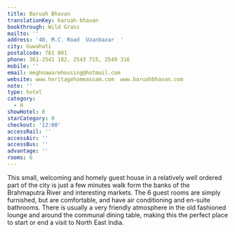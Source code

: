 ```yaml
---
title: Baruah Bhavan
translationKey: baruah-bhavan
bookthrough: Wild Grass
mailto: ''
address: '40, M.C. Road  Uzanbazar  '
city: Guwahati
postalcode: 781 001
phone: 361-2541 182, 2543 715, 2549 316
mobile: ''
email: meghnawarehousing@hotmail.com
website: www.heritagehomeassam.com  www.baruahbhavan.com
note: ''
type: hotel
category:
  - H
showHotel: 0
starCategory: 0
checkout: '12:00'
accessRail: ''
accessAir: ''
accessBus: ''
advantage: ''
rooms: 6
---
```

This small, welcoming and homely guest house in a relatively well ordered part of the city is just a few minutes walk form the banks of the Brahmaputra River and interesting markets. The 6 guest rooms are simply furnished, but are comfortable, and have air conditioning and en-suite bathrooms. There is usually a very friendly atmosphere in the old fashioned lounge and around the communal dining table, making this the perfect place to start or end a visit to North East India.